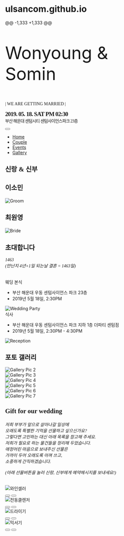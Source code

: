 # ulsancom.github.io
@@ -1,333 +1,333 @@
<!DOCTYPE html>
<html lang="en-US">
<head>
    <meta charset="UTF-8">
    <meta content="IE=edge" http-equiv="X-UA-Compatible">
    <meta content="width=device-width, initial-scale=1" name="viewport">
    <title>최원영과 이소민의 결혼식</title>
    <meta content="최원영과 이소민의 결혼식에 와서 축하해주세요~!" name="description"/>
    <meta property="og:image" content="images/pic2.jpeg">
    <meta property="fb:app_id" content="781066922265598" />
    <meta property="fb:admins" content="Choi.Anderson"/>
    <link href="images/favicon/apple-touch-icon.png" rel="apple-touch-icon" sizes="180x180">
    <link href="images/favicon/favicon-32x32.png" rel="icon" sizes="32x32" type="image/png">
    <link href="images/favicon/favicon-16x16.png" rel="icon" sizes="16x16" type="image/png">
    <link href="https://fonts.googleapis.com/css?family=Dosis:400,500" rel="stylesheet">
    <link href="https://fonts.googleapis.com/css?family=Great+Vibes" rel="stylesheet">
    <link href="css/ekko-lightbox.css" rel="stylesheet">
    <link href="styles/main.css" rel="stylesheet">
    <link href="https://fonts.googleapis.com/css?family=Gamja+Flower|Gugi|Noto+Serif+KR|Stylish|Sunflower:300"
          rel="stylesheet">
    <script src="https://code.jquery.com/jquery-2.2.1.js"></script>
    <link href="https://maxcdn.bootstrapcdn.com/font-awesome/4.7.0/css/font-awesome.min.css" rel="stylesheet">
    <script src="https://cdn.emailjs.com/sdk/2.3.2/email.min.js" type="text/javascript"></script>
    <script src="https://cdnjs.cloudflare.com/ajax/libs/remarkable/1.7.1/remarkable.js" type="text/javascript"></script>
    <script type="text/javascript">
        function sendMail() {
            (function () {
                emailjs.init("user_yjLL5xG0A3kkOCH5BGIDh");
                emailjs.send("wedding-mail", "gift_send", {
                    name: $("#sender-name").value,
                    gift: $("#gift-name").text(),
                    message: $("#sender-message").value
                }).then(function (response) {
                    console.log("SUCCESS. status=%d, text=%s", response.status, response.text);
                }, function (err) {
                    console.log("FAILED. error=", err);
                });
            })();
        }
        function findGetParameter(parameterName) {
            var result = null,
                tmp = [];
            location.search
                .substr(1)
                .split("&")
                .forEach(function (item) {
                  tmp = item.split("=");
                  if (tmp[0] === parameterName) result = decodeURIComponent(tmp[1]);
                });
            return result;
        }
        $(document).ready(function () {
            function getText(){
                var result = null;
                $.ajax( { url: "https://raw.githubusercontent.com/AndersonChoi/wedding-card/master/README.md",
                        type: 'get',
                        dataType: 'html',
                        async: false,
                        success: function(data) { result = data; }
                    }
                );
                FileReady = true;
                return result;
            }
            var markdown_source = getText();
            var comment_contents = markdown_source.split("축하의 말")[1];
            var md = new Remarkable();
            $("#comments").append(md.render(comment_contents));
            
            if(findGetParameter('gift')=='false'){
                $('#gifts').hide();
            }
        });
    </script>
</head>
<body id="top">
<header></header>
<div id="fb-root"></div>
<script async defer crossorigin="anonymous" src="https://connect.facebook.net/ko_KR/sdk.js#xfbml=1&version=v3.2"></script>
<div class="page-content">
    <div class="div">
        <div class="ww-home-page" id="home">
            <div class="ww-wedding-announcement d-flex align-items-center justify-content-start">
                <div class="container ww-announcement-container">
                    <p class="ww-couple-name ww-title" style="font-size:4.0em">Wonyoung & Somin</p>
                    <p class="h2 mt-5 ww-title" style="font-family: 'Gugi', cursive; font-size:1.0em">
                        | WE ARE GETTING MARRIED |
                    </p>
                    <p class="h2 mt-5 ww-title"
                       style="font-family: 'Noto Serif KR', serif; font-size:1.0em; letter-spacing:-1px">
                        <b style="font-size:1.4em;">2019. 05. 18. SAT PM 02:30</b>
                        <br>부산 해운대 센텀시티 센텀사이언스파크 23층
                    </p>
                </div>
            </div>
        </div>
        <div class="ww-nav-bar sticky-top bg-light">
            <nav class="navbar navbar-expand-lg navbar-light">
                <div class="container">
                    <button aria-controls="ww-navbarNav" aria-expanded="false" aria-label="Toggle navigation"
                            class="navbar-toggler"
                            data-target="#ww-navbarNav" data-toggle="collapse" type="button">
                        <span class="navbar-toggler-icon"></span>
                    </button>
                    <div class="collapse navbar-collapse text-uppercase" id="ww-navbarNav">
                        <ul class="navbar-nav ml-auto">
                            <li class="nav-item"><a class="nav-link smooth-scroll" href="#home">Home</a></li>
                            <li class="nav-item"><a class="nav-link smooth-scroll" href="#couple">Couple</a></li>
                            <li class="nav-item"><a class="nav-link smooth-scroll" href="#events">Events</a></li>
                            <li class="nav-item"><a class="nav-link smooth-scroll" href="#gallery">Gallery</a></li>
                        </ul>
                    </div>
                </div>
            </nav>
        </div>
        <div class="ww-section" id="couple">
            <div class="container">
                <h2 class="h1 text-center pb-3 ww-title" style="font-family: 'Noto Serif KR', serif;">신랑 & 신부</h2>
                <div class="row text-center">
                    <div class="col-md-6">
                        <div class="mt-3">
                            <h3 class="h2 ww-title" style="font-family: 'Sunflower', sans-serif; font-size:1.5em">
                                이소민</h3>
                            <img alt="Groom" class="img-fluid" src="images/pic8.jpeg"/>
                        </div>
                    </div>
                    <div class="col-md-6">
                        <div class="mt-3">
                            <h3 class="h2 ww-title" style="font-family: 'Sunflower', sans-serif; font-size:1.5em">
                                최원영</h3>
                            <img alt="Bride" class="img-fluid" src="images/pic9.jpeg"/>
                        </div>
                    </div>
                </div>
            </div>
        </div>
        <div class="ww-section bg-light" id="events">
            <div class="container ww-wedding-event">
                <h2 class="h1 text-center pb-3 ww-title" style="font-family: 'Noto Serif KR', serif;">초대합니다</h2>
                    <div class="col text-center mb-5">
                        <h6 style="font-family: 'Noto Serif KR', serif;">
                            1463<br>
                            (만난지 4년+1일 되는날 결혼 = 1463일)
                        </h6>
                    </div>
                <div class="row">
                    <div class="col-md-7 col-sm-12">
                        <div class="my-3">
                            <div class="h4">웨딩 본식</div>
                            <ul>
                                <li>
                                    <i class="text-muted fas fa-map-marker-alt"></i>
                                    <span class="pl-2 text-muted">부산 해운대 우동 센텀사이언스 파크 23층</span>
                                </li>
                                <li class="pt-2">
                                    <i class="text-muted far fa-calendar-alt"></i>
                                    <span class="pl-2 text-muted">2019년 5월 18일, 2:30PM</span>
                                </li>
                            </ul>
                        </div>
                    </div>
                    <div class="col-md-5 col-sm-12">
                        <div class="my-3">
                            <img alt="Wedding Party" class="img-fluid" src="images/wedding-party.jpg"/>
                        </div>
                    </div>
                </div>
                <div class="row">
                    <div class="col-md-7 col-sm-12">
                        <div class="my-3">
                            <div class="h4">식사</div>
                            <ul>
                                <li>
                                    <i class="text-muted fas fa-map-marker-alt "></i>
                                    <span class="pl-2 text-muted">부산 해운대 우동 센텀사이언스 파크 지하 1층 더파티 센텀점</span>
                                </li>
                                <li class="pt-2">
                                    <i class="text-muted far fa-calendar-alt "></i>
                                    <span class="pl-2 text-muted">2019년 5월 18일, 2:30PM - 4:30PM</span>
                                </li>
                            </ul>
                        </div>
                    </div>
                    <div class="col-md-5 col-sm-12">
                        <div class="my-3"><img alt="Reception" class="img-fluid" src="images/reception.jpg"/></div>
                    </div>
                </div>
            </div>
        </div>
        <div class="ww-section" id="gallery">
            <div class="ww-photo-gallery">
                <div class="container">
                    <h2 class="h1 text-center pb-3 ww-title" style="font-family: 'Noto Serif KR', serif;">포토 갤러리</h2>
                    <div class="ww-gallery">
                        <div class="card-columns">
                            <div class="card" data-groups="[&quot;party&quot;,&quot;wedding&quot;]">
                                <a data-gallery="ww-gallery" data-toggle="lightbox">
                                    <img alt="Gallery Pic 2" class="img-fluid" src="images/pic2.jpeg"/>
                                </a>
                            </div>
                            <div class="card" data-groups="[&quot;vacation&quot;]">
                                <a data-gallery="ww-gallery" data-toggle="lightbox">
                                    <img alt="Gallery Pic 3" class="img-fluid" src="images/pic3.jpeg"/>
                                </a>
                            </div>
                            <div class="card" data-groups="[&quot;party&quot;,&quot;vacation&quot;]">
                                <a data-gallery="ww-gallery" data-toggle="lightbox">
                                    <img alt="Gallery Pic 4" class="img-fluid" src="images/pic4.jpeg"/>
                                </a>
                            </div>
                            <div class="card" data-groups="[&quot;vacation&quot;]">
                                <a data-gallery="ww-gallery" data-toggle="lightbox">
                                    <img alt="Gallery Pic 5" class="img-fluid" src="images/pic6.jpeg"/>
                                </a>
                            </div>
                            <div class="card"
                                 data-groups="[&quot;wedding&quot;,&quot;ceremony&quot;,&quot;party&quot;]">
                                <a data-gallery="ww-gallery" data-toggle="lightbox">
                                    <img alt="Gallery Pic 6" class="img-fluid" src="images/pic7.jpeg"/>
                                </a>
                            </div>
                            <div class="card" data-groups="[&quot;vacation&quot;]">
                                <a data-gallery="ww-gallery" data-toggle="lightbox">
                                    <img alt="Gallery Pic 7" class="img-fluid" src="images/pic5.jpeg"/>
                                </a>
                            </div>
                        </div>
                    </div>
                </div>
            </div>
        </div>
       <div class="ww-section parallax-window  text-white" data-parallax="scroll" data-image-src="images/gift/gift-background.jpg" id="gifts">
            <div class="ww-gift-section">
                <div class="container">
                    <h2 class="h1 text-center pb-3 ww-title" style="font-family: 'Noto Serif KR', serif;">Gift for our
                        wedding</h2>
                    <div class="col text-center mb-5">
                        <h6 style="font-family: 'Noto Serif KR', serif;">
                            저희 부부가 앞으로 살아나갈 일상에<br>
                            오래도록 특별한 기억을 선물하고 싶으신가요?<br>
                            그렇다면 고민하는 대신 아래 목록을 참고해 주세요.<br>
                            저희가 필요로 하는 물건들을 정리해 두었습니다.<br>
                            애정어린 마음으로 보내주신 선물은<br>
                            가까이 두어 오래도록 아껴 쓰고,<br>
                            소중하게 간직하겠습니다.
                            <br><br>
                            (아래 선물버튼을 눌러 신랑, 신부에게 예약메시지를 보내세요!)
                        </h6>
                    </div>
                    <div class="ww-gift">
                        <div class="gift-columns">
                            <div class="gift">
                                <img alt="와인셀러" class="img-fluid gift-img gift-selected" src="images/gift/wineceller.png"/>
                                <div class="btn-group gift-btn-group" role="group">
                                    <button class="btn btn-default gift-btn"
                                            onclick="window.open('https://smartstore.naver.com/dhk00840/products/4311205513')">
                                        <i class="fa fa-search"></i></button>
                                    <button class="btn btn-default gift-btn gift-send" data-name="와인셀러"
                                            onclick="alert('다른분에게 예약된 선물입니다.');"><i
                                            class="fa fa-gift"></i></button>
                                </div>
                            </div>
                            <div class="gift">
                                <img alt="전동클렌저" class="img-fluid gift-img gift-selected"
                                     src="images/gift/philips_clenser.png"/>
                                <div class="btn-group gift-btn-group" role="group">
                                    <button class="btn btn-default gift-btn"
                                            onclick="window.open('https://www.philips.co.kr/c-p/BSC111_06/visapure-mini-facial-cleanser')">
                                        <i class="fa fa-search"></i></button>
                                    <button class="btn btn-default gift-btn gift-send" data-name="전동클렌저"
                                            onclick="alert('다른분에게 예약된 선물입니다.');"><i
                                            class="fa fa-gift"></i></button>
                                </div>
                            </div>
                            <div class="gift">
                                <img alt="드라이기" class="img-fluid gift-img gift-selected" src="images/gift/dyson.png"/>
                                <div class="btn-group gift-btn-group" role="group">
                                    <button class="btn btn-default gift-btn"
                                            onclick="window.open('https://www.kr.dyson.com/products/hair-care/dyson-supersonic-hair-dryer')">
                                        <i class="fa fa-search"></i></button>
                                    <button  class="btn btn-default gift-btn gift-send" data-name="드라이기"
                                             onclick="alert('다른분에게 예약된 선물입니다.');"><i
                                            class="fa fa-gift"></i></button>
                                </div>
                            </div>
                            <div class="gift">
                                <img alt="믹서기" class="img-fluid gift-img gift-selected" src="images/gift/blender.png"/>
                                <div class="btn-group gift-btn-group" role="group">
                                    <button class="btn btn-default gift-btn"
                                            onclick="window.open('http://jenniferoom.co.kr/product/detail.html?product_no=85&cate_no=24&display_group=1')">
                                        <i class="fa fa-search"></i></button>
                                    <button  class="btn btn-default gift-btn gift-send" data-name="믹서기"
                                             onclick="alert('다른분에게 예약된 선물입니다.');"><i
                                            class="fa fa-gift"></i></button>
                                  
